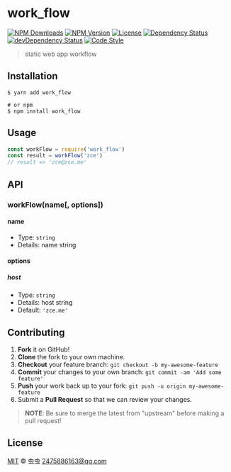 # work_flow

[![NPM Downloads][downloads-image]][downloads-url]
[![NPM Version][version-image]][version-url]
[![License][license-image]][license-url]
[![Dependency Status][dependency-image]][dependency-url]
[![devDependency Status][devdependency-image]][devdependency-url]
[![Code Style][style-image]][style-url]

> static web app workflow

## Installation

```shell
$ yarn add work_flow

# or npm
$ npm install work_flow
```

## Usage

<!-- TODO: Introduction of API use -->

```javascript
const workFlow = require('work_flow')
const result = workFlow('zce')
// result => 'zce@zce.me'
```

## API

<!-- TODO: Introduction of API -->

### workFlow(name[, options])

#### name

- Type: `string`
- Details: name string

#### options

##### host

- Type: `string`
- Details: host string
- Default: `'zce.me'`

## Contributing

1. **Fork** it on GitHub!
2. **Clone** the fork to your own machine.
3. **Checkout** your feature branch: `git checkout -b my-awesome-feature`
4. **Commit** your changes to your own branch: `git commit -am 'Add some feature'`
5. **Push** your work back up to your fork: `git push -u origin my-awesome-feature`
6. Submit a **Pull Request** so that we can review your changes.

> **NOTE**: Be sure to merge the latest from "upstream" before making a pull request!

## License

[MIT](LICENSE) &copy; 虫虫 <2475886163@qq.com>



[downloads-image]: https://img.shields.io/npm/dm/work_flow.svg
[downloads-url]: https://npmjs.org/package/work_flow
[version-image]: https://img.shields.io/npm/v/work_flow.svg
[version-url]: https://npmjs.org/package/work_flow
[license-image]: https://img.shields.io/github/license/Wangxc/work_flow.svg
[license-url]: https://github.com/Wangxc/work_flow/blob/master/LICENSE
[dependency-image]: https://img.shields.io/david/Wangxc/work_flow.svg
[dependency-url]: https://david-dm.org/Wangxc/work_flow
[devdependency-image]: https://img.shields.io/david/dev/Wangxc/work_flow.svg
[devdependency-url]: https://david-dm.org/Wangxc/work_flow?type=dev
[style-image]: https://img.shields.io/badge/code_style-standard-brightgreen.svg
[style-url]: https://standardjs.com
